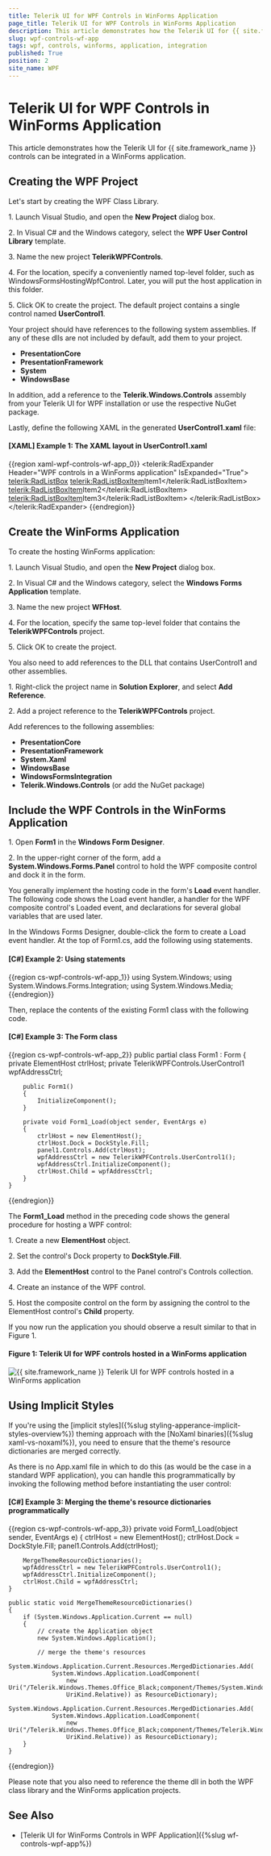 ```yaml
---
title: Telerik UI for WPF Controls in WinForms Application
page_title: Telerik UI for WPF Controls in WinForms Application
description: This article demonstrates how the Telerik UI for {{ site.framework_name }} controls can be integrated in a WinForms application.
slug: wpf-controls-wf-app
tags: wpf, controls, winforms, application, integration
published: True
position: 2
site_name: WPF
---
```


# Telerik UI for WPF Controls in WinForms Application

This article demonstrates how the Telerik UI for {{ site.framework_name }} controls can be integrated in a WinForms application.

## Creating the WPF Project

Let's start by creating the WPF Class Library.

1\. Launch Visual Studio, and open the **New Project** dialog box.

2\. In Visual C# and the Windows category, select the **WPF User Control Library** template.

3\. Name the new project **TelerikWPFControls**.

4\. For the location, specify a conveniently named top-level folder, such as WindowsFormsHostingWpfControl. Later, you will put the host application in this folder.

5\. Click OK to create the project. The default project contains a single control named **UserControl1**.

Your project should have references to the following system assemblies. If any of these dlls are not included by default, add them to your project.

* **PresentationCore**
* **PresentationFramework**
* **System**
* **WindowsBase**

In addition, add a reference to the **Telerik.Windows.Controls** assembly from your Telerik UI for WPF installation or use the respective NuGet package.

Lastly, define the following XAML in the generated **UserControl1.xaml** file:

#### __[XAML] Example 1: The XAML layout in UserControl1.xaml__
{{region xaml-wpf-controls-wf-app_0}}
    <telerik:RadExpander Header="WPF controls in a WinForms application" IsExpanded="True">
        <telerik:RadListBox>
            <telerik:RadListBoxItem>Item1</telerik:RadListBoxItem>
            <telerik:RadListBoxItem>Item2</telerik:RadListBoxItem>
            <telerik:RadListBoxItem>Item3</telerik:RadListBoxItem>
        </telerik:RadListBox>
    </telerik:RadExpander>
{{endregion}}

## Create the WinForms Application

To create the hosting WinForms application:

1\. Launch Visual Studio, and open the **New Project** dialog box.

2\. In Visual C# and the Windows category, select the **Windows Forms Application** template.

3\. Name the new project **WFHost**.

4\. For the location, specify the same top-level folder that contains the **TelerikWPFControls** project.

5\. Click OK to create the project.

You also need to add references to the DLL that contains UserControl1 and other assemblies.

1\. Right-click the project name in **Solution Explorer**, and select **Add Reference**.

2\. Add a project reference to the **TelerikWPFControls** project.

Add references to the following assemblies:

* **PresentationCore**
* **PresentationFramework**
* **System.Xaml**
* **WindowsBase**
* **WindowsFormsIntegration**
* **Telerik.Windows.Controls** (or add the NuGet package)

## Include the WPF Controls in the WinForms Application

1\. Open **Form1** in the **Windows Form Designer**.

2\. In the upper-right corner of the form, add a **System.Windows.Forms.Panel** control to hold the WPF composite control and dock it in the form.

You generally implement the hosting code in the form's **Load** event handler. The following code shows the Load event handler, a handler for the WPF composite control's Loaded event, and declarations for several global variables that are used later.

In the Windows Forms Designer, double-click the form to create a Load event handler. At the top of Form1.cs, add the following using statements.

#### __[C#] Example 2: Using statements__
{{region cs-wpf-controls-wf-app_1}}
	using System.Windows;
	using System.Windows.Forms.Integration;
	using System.Windows.Media;
{{endregion}}

Then, replace the contents of the existing Form1 class with the following code.

#### __[C#] Example 3: The Form class__
{{region cs-wpf-controls-wf-app_2}}
    public partial class Form1 : Form
    {
        private ElementHost ctrlHost;
        private TelerikWPFControls.UserControl1 wpfAddressCtrl;

        public Form1()
        {
            InitializeComponent();
        }

        private void Form1_Load(object sender, EventArgs e)
        {
            ctrlHost = new ElementHost();
            ctrlHost.Dock = DockStyle.Fill;
            panel1.Controls.Add(ctrlHost);
            wpfAddressCtrl = new TelerikWPFControls.UserControl1();
            wpfAddressCtrl.InitializeComponent();
            ctrlHost.Child = wpfAddressCtrl;
        }
    }
{{endregion}}

The **Form1_Load** method in the preceding code shows the general procedure for hosting a WPF control:

1\. Create a new **ElementHost** object.

2\. Set the control's Dock property to **DockStyle.Fill**.

3\. Add the **ElementHost** control to the Panel control's Controls collection.

4\. Create an instance of the WPF control.

5\. Host the composite control on the form by assigning the control to the ElementHost control's **Child** property.

If you now run the application you should observe a result similar to that in Figure 1.

#### Figure 1: Telerik UI for WPF controls hosted in a WinForms application
![{{ site.framework_name }} Telerik UI for WPF controls hosted in a WinForms application](images/wpf-controls-wf-app-1.png)

## Using Implicit Styles

If you're using the [implicit styles]({%slug styling-apperance-implicit-styles-overview%}) theming approach with the [NoXaml binaries]({%slug xaml-vs-noxaml%}), you need to ensure that the theme's resource dictionaries are merged correctly.

As there is no App.xaml file in which to do this (as would be the case in a standard WPF application), you can handle this programmatically by invoking the following method before instantiating the user control:

#### __[C#] Example 3: Merging the theme's resource dictionaries programmatically__
{{region cs-wpf-controls-wf-app_3}}
	private void Form1_Load(object sender, EventArgs e)
	{
		ctrlHost = new ElementHost();
		ctrlHost.Dock = DockStyle.Fill;
		panel1.Controls.Add(ctrlHost);

		MergeThemeResourceDictionaries();
		wpfAddressCtrl = new TelerikWPFControls.UserControl1();
		wpfAddressCtrl.InitializeComponent();
		ctrlHost.Child = wpfAddressCtrl;
	}

	public static void MergeThemeResourceDictionaries()
	{
		if (System.Windows.Application.Current == null)
		{
			// create the Application object
			new System.Windows.Application();

			// merge the theme's resources
			System.Windows.Application.Current.Resources.MergedDictionaries.Add(
				System.Windows.Application.LoadComponent(
					new Uri("/Telerik.Windows.Themes.Office_Black;component/Themes/System.Windows.xaml",
					UriKind.Relative)) as ResourceDictionary);
			System.Windows.Application.Current.Resources.MergedDictionaries.Add(
				System.Windows.Application.LoadComponent(
					new Uri("/Telerik.Windows.Themes.Office_Black;component/Themes/Telerik.Windows.Controls.xaml",
					UriKind.Relative)) as ResourceDictionary);
		}
	}
{{endregion}}

Please note that you also need to reference the theme dll in both the WPF class library and the WinForms application projects.

## See Also
* [Telerik UI for WinForms Controls in WPF Application]({%slug wf-controls-wpf-app%})